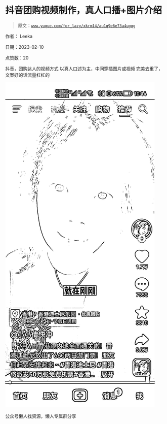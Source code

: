 # 抖音团购视频制作，真人口播+图片介绍

> 原文：[`www.yuque.com/for_lazy/xkrm14/au1q9e6e73a4ugqg`](https://www.yuque.com/for_lazy/xkrm14/au1q9e6e73a4ugqg)



作者： Leeka



日期：2023-02-10



点赞数：20



抖音，团购达人的视频方式 以真人口述为主，中间穿插图片或视频 完美去重了，文案好的话流量杠杠的



![](img/b42e93275de5b5cfd9525e153784cc47.png)  

公众号懒人找资源，懒人专属群分享

